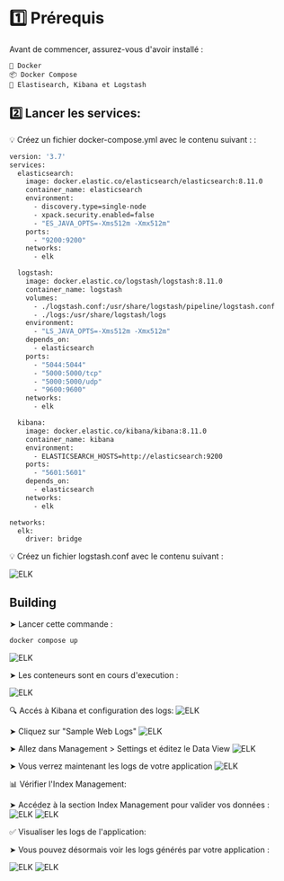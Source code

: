 # 1️⃣ Prérequis
Avant de commencer, assurez-vous d'avoir installé :

    🐳 Docker
    📦 Docker Compose
    🐫 Elastisearch, Kibana et Logstash



## 2️⃣ Lancer les services:

💡 Créez un fichier docker-compose.yml avec le contenu suivant : :
```bash
version: '3.7'
services:
  elasticsearch:
    image: docker.elastic.co/elasticsearch/elasticsearch:8.11.0
    container_name: elasticsearch
    environment:
      - discovery.type=single-node
      - xpack.security.enabled=false
      - "ES_JAVA_OPTS=-Xms512m -Xmx512m"
    ports:
      - "9200:9200"
    networks:
      - elk

  logstash:
    image: docker.elastic.co/logstash/logstash:8.11.0
    container_name: logstash
    volumes:
      - ./logstash.conf:/usr/share/logstash/pipeline/logstash.conf
      - ./logs:/usr/share/logstash/logs
    environment:
      - "LS_JAVA_OPTS=-Xms512m -Xmx512m"
    depends_on:
      - elasticsearch
    ports:
      - "5044:5044"
      - "5000:5000/tcp"
      - "5000:5000/udp"
      - "9600:9600"
    networks:
      - elk

  kibana:
    image: docker.elastic.co/kibana/kibana:8.11.0
    container_name: kibana
    environment:
      - ELASTICSEARCH_HOSTS=http://elasticsearch:9200
    ports:
      - "5601:5601"
    depends_on:
      - elasticsearch
    networks:
      - elk

networks:
  elk:
    driver: bridge
```
💡 Créez un fichier logstash.conf avec le contenu suivant : 

![ELK](image/cap1.png)


## Building

➤ Lancer cette commande :

```bash
docker compose up
```
![ELK](image/cap3.png)


➤ Les conteneurs sont en cours d'execution :

![ELK](image/c1.png)

🔍 Accés à Kibana et configuration des logs:
![ELK](image/c2.png)

➤ Cliquez sur "Sample Web Logs"
![ELK](image/cap4.png)

➤ Allez dans Management > Settings et éditez le Data View
![ELK](image/cap5.png)

➤ Vous verrez maintenant les logs de votre application
![ELK](image/cap6.png)

📊 Vérifier l'Index Management:

➤ Accédez à la section Index Management pour valider vos données :
![ELK](image/cap7.png)
![ELK](image/cap8.png)

✅ Visualiser les logs de l'application:

➤ Vous pouvez désormais voir les logs générés par votre application :

![ELK](image/cap9.png)
![ELK](image/cap10.png)

